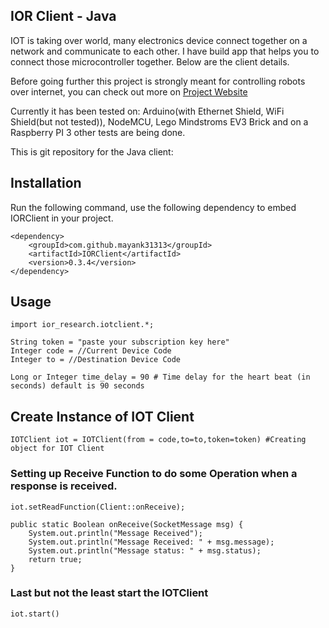 ## IOR Client - Java

IOT is taking over world, many electronics device connect together on a network and communicate to each other.
I have build app that helps you to connect those microcontroller together. Below are the client details.

Before going further this project is strongly meant for controlling robots over internet, you can check out more on <a href="https://iorresearch.ml">Project Website</a>

Currently it has been tested on:
    Arduino(with Ethernet Shield, WiFi Shield(but not tested)), NodeMCU, Lego Mindstroms EV3 Brick and on a Raspberry PI 3
    other tests are being done.

This is git repository for the Java client:

## Installation
Run the following command, use the following dependency to embed IORClient in your project.

    <dependency>
        <groupId>com.github.mayank31313</groupId>
        <artifactId>IORClient</artifactId>
        <version>0.3.4</version>
    </dependency>

## Usage

    import ior_research.iotclient.*;

    String token = "paste your subscription key here"
    Integer code = //Current Device Code
    Integer to = //Destination Device Code

    Long or Integer time_delay = 90 # Time delay for the heart beat (in seconds) default is 90 seconds

## Create Instance of IOT Client

    IOTClient iot = IOTClient(from = code,to=to,token=token) #Creating object for IOT Client

### Setting up Receive Function to do some Operation when a response is received.

    iot.setReadFunction(Client::onReceive);

    public static Boolean onReceive(SocketMessage msg) {
        System.out.println("Message Received");
        System.out.println("Message Received: " + msg.message);
        System.out.println("Message status: " + msg.status);
        return true;
    }

### Last but not the least start the IOTClient

    iot.start()





